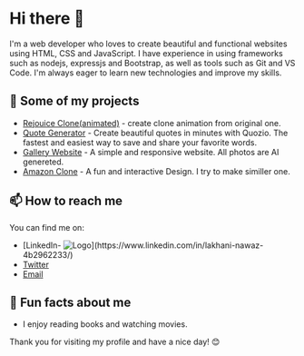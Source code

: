 # Hi there 👋

I'm a web developer who loves to create beautiful and functional websites using HTML, CSS and JavaScript. I have experience in using frameworks such as nodejs, expressjs and Bootstrap, as well as tools such as Git and VS Code. I'm always eager to learn new technologies and improve my skills.

## 🚀 Some of my projects

- [Rejouice Clone(animated)](https://github.com/Lakhaninawaz/rejouice-clone) - create clone animation from original one.
- [Quote Generator](https://github.com/Lakhaninawaz/new-quotes-website-nodejs) - Create beautiful quotes in minutes with Quozio. The fastest and easiest way to save and share your favorite words.
- [Gallery Website](https://github.com/Lakhaninawaz/gallery-website.co) - A simple and responsive website. All photos are AI genereted.
- [Amazon Clone](https://github.com/Lakhaninawaz/Amazon-Clone.io) - A fun and interactive Design. I try to make similler one. 

## 📫 How to reach me

You can find me on:

- [LinkedIn- ![Logo]([https://www.linkedin.com/feed/?doFeedRefresh=true&nis=true&lipi=urn%3Ali%3Apage%3Ad_flagship3_feed%3BqHZJdf%2FUT7KwaL1aEmxjKg%3D%](https://www.google.com/url?sa=i&url=https%3A%2F%2Fwww.iconfinder.com%2Ficons%2F317750%2Flinkedin_icon&psig=AOvVaw3eijjSH_0FfZbMtSSBxgcj&ust=1704622951125000&source=images&cd=vfe&ved=0CBMQjRxqFwoTCMC34rXFyIMDFQAAAAAdAAAAABAE)3D)](https://www.linkedin.com/in/lakhani-nawaz-4b2962233/)
- [Twitter](https://twitter.com/Nawaz_Coder)
- [Email](mailto:nawaz1.cv+git@gmail.com)

## 🌟 Fun facts about me

- I enjoy reading books and watching movies.

Thank you for visiting my profile and have a nice day! 😊
